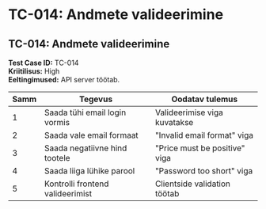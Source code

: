 # TC-014: Andmete valideerimine

## TC-014: Andmete valideerimine
**Test Case ID:** TC-014  
**Kriitilisus:** High  
**Eeltingimused:** API server töötab.

| Samm | Tegevus | Oodatav tulemus |
|------|---------|-----------------|
| 1 | Saada tühi email login vormis | Valideerimise viga kuvatakse |
| 2 | Saada vale email formaat | "Invalid email format" viga |
| 3 | Saada negatiivne hind tootele | "Price must be positive" viga |
| 4 | Saada liiga lühike parool | "Password too short" viga |
| 5 | Kontrolli frontend valideerimist | Clientside validation töötab |
